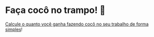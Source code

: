 # Faça cocô no trampo! 💩

[Calcule o quanto você ganha fazendo cocô no seu trabalho de forma simples](https://odineiramone.github.io/faca-coco-no-trampo/)!
